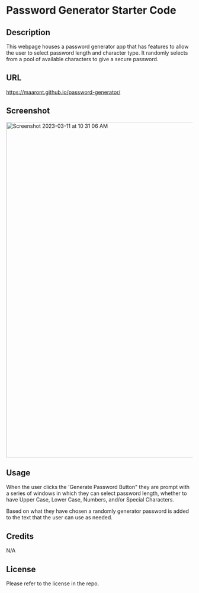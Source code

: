 # Password Generator Starter Code

## Description
This webpage houses a password generator app that has features to allow the user to select password length and character type. It randomly selects from a pool of available characters to give a secure password.

## URL
https://maaront.github.io/password-generator/

## Screenshot
<img width="903" alt="Screenshot 2023-03-11 at 10 31 06 AM" src="https://user-images.githubusercontent.com/35611834/224493168-05cd144b-0337-41a8-865a-f671610bc0a6.png">

## Usage
When the user clicks the 'Generate Password Button" they are prompt with a series of windows in which they can select password length, whether to have Upper Case, Lower Case, Numbers, and/or Special Characters.

Based on what they have chosen a randomly generator password is added to the text that the user can use as needed.

## Credits
N/A

## License
Please refer to the license in the repo.
